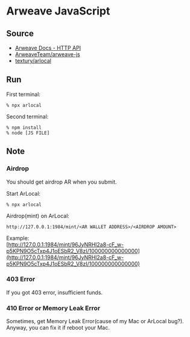 # Arweave JavaScript
## Source
- [Arweave Docs - HTTP API](https://docs.arweave.org/developers/server/http-api)
- [ArweaveTeam/arweave-js](https://github.com/ArweaveTeam/arweave-js)
- [textury/arlocal](https://github.com/textury/arlocal)

## Run

First terminal:
```
% npx arlocal
```

Second terminal:
```
% npm install
% node [JS FILE]
```

## Note
### Airdrop
You should get airdrop AR when you submit.

Start ArLocal:
```
% npx arlocal
```

Airdrop(mint) on ArLocal:

```
http://127.0.0.1:1984/mint/<AR WALLET ADDRESS>/<AIRDROP AMOUNT>
```

Example:  
 [http://127.0.0.1:1984/mint/96JyNRHl2a8-cF_w-p5KPN9O5cTxp4J1oESbR2_V8zI/100000000000000](http://127.0.0.1:1984/mint/96JyNRHl2a8-cF_w-p5KPN9O5cTxp4J1oESbR2_V8zI/100000000000000)

### 403 Error
If you got 403 error, insufficient funds.

### 410 Error or Memory Leak Error
Sometimes, get Memory Leak Error(cause of my Mac or ArLocal bug?). Anyway, you can fix it if reboot your Mac.
